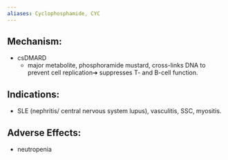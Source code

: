 ```yaml
---
aliases: Cyclophosphamide, CYC
---
```

## Mechanism: 
- csDMARD
	- major metabolite, phosphoramide mustard, cross-links DNA to prevent cell replication➔ suppresses T- and B-cell function. 
## Indications: 
- SLE (nephritis/ central nervous system lupus), vasculitis, SSC, myositis. 
## Adverse Effects: 
- neutropenia